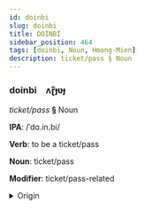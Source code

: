 ```yaml
---
id: doinbi
slug: doinbi
title: DOİNBİ
sidebar_position: 464
tags: [doinbi, Noun, Hmong-Mien]
description: ticket/pass § Noun
---
```


### doinbi&emsp;<span kind="abugida">ʌɽ̃ɟʋɟ</span>

*ticket/pass* **§** Noun

**IPA**: /ˈdɑ.in.bi/

**Verb**: to be a ticket/pass

**Noun**: ticket/pass

**Modifier**: ticket/pass-related

<details>
    <summary>Origin</summary>
    Hmong daim pib /daĩ.pi/<br/>
    <em>Hmong-Mien Language Family</em>
</details>